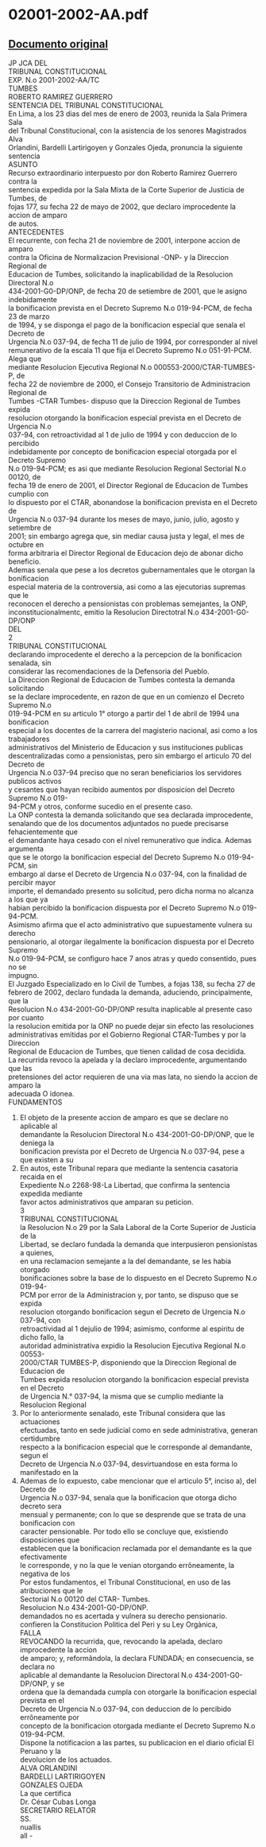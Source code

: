 
02001-2002-AA.pdf
=================
  
[Documento original](https://tc.gob.pe/jurisprudencia/2003/02001-2002-AA.pdf)  
---  
JP JCA DEL  
TRIBUNAL CONSTITUCIONAL  
EXP. N.o 2001-2002-AA/TC  
TUMBES  
ROBERTO RAMIREZ GUERRERO  
SENTENCIA DEL TRIBUNAL CONSTITUCIONAL  
En Lima, a los 23 dias del mes de enero de 2003, reunida la Sala Primera Sala  
del Tribunal Constitucional, con la asistencia de los senores Magistrados Alva  
Orlandini, Bardelli Lartirigoyen y Gonzales Ojeda, pronuncia la siguiente sentencia  
ASUNTO  
Recurso extraordinario interpuesto por don Roberto Ramirez Guerrero contra la  
sentencia expedida por la Sala Mixta de la Corte Superior de Justicia de Tumbes, de  
fojas 177, su fecha 22 de mayo de 2002, que declaro improcedente la accion de amparo  
de autos.  
ANTECEDENTES  
El recurrente, con fecha 21 de noviembre de 2001, interpone accion de amparo  
contra la Oficina de Normalizacion Previsional -ONP- y la Direccion Regional de  
Educacion de Tumbes, solicitando la inaplicabilidad de la Resolucion Directoral N.o  
434-2001-G0-DP/ONP, de fecha 20 de setiembre de 2001, que le asigno indebidamente  
la bonificacion prevista en el Decreto Supremo N.o 019-94-PCM, de fecha 23 de marzo  
de 1994, y se disponga el pago de la bonificacion especial que senala el Decreto de  
Urgencia N.o 037-94, de fecha 11 de julio de 1994, por corresponder al nivel  
remunerativo de la escala 11 que fija el Decreto Supremo N.o 051-91-PCM. Alega que  
mediante Resolucion Ejecutiva Regional N.o 000553-2000/CTAR-TUMBES-P, de  
fecha 22 de noviembre de 2000, el Consejo Transitorio de Administracion Regional de  
Tumbes -CTAR Tumbes- dispuso que la Direccion Regional de Tumbes expida  
resolucion otorgando la bonificacion especial prevista en el Decreto de Urgencia N.o  
037-94, con retroactividad al 1 de julio de 1994 y con deduccion de lo percibido  
indebidamente por concepto de bonificacion especial otorgada por el Decreto Supremo  
N.o 019-94-PCM; es asi que mediante Resolucion Regional Sectorial N.o 00120, de  
fecha 19 de enero de 2001, el Director Regional de Educacion de Tumbes cumplio con  
lo dispuesto por el CTAR, abonandose la bonificacion prevista en el Decreto de  
Urgencia N.o 037-94 durante los meses de mayo, junio, julio, agosto y setiembre de  
2001; sin embargo agrega que, sin mediar causa justa y legal, el mes de octubre en  
forma arbitraria el Director Regional de Educacion dejo de abonar dicho beneficio.  
Ademas senala que pese a los decretos gubernamentales que le otorgan la bonificacion  
especial materia de la controversia, asi como a las ejecutorias supremas que le  
reconocen el derecho a pensionistas con problemas semejantes, la ONP,  
inconstitucionalmentc, emitio la Resolucion Directotral N.o 434-2001-G0-DP/ONP  
DEL  
2  
TRIBUNAL CONSTITUCIONAL  
declarando improcedente el derecho a la percepcion de la bonificacion senalada, sin  
considerar las recomendaciones de la Defensoria del Pueblo.  
La Direccion Regional de Educacion de Tumbes contesta la demanda solicitando  
se la declare improcedente, en razon de que en un comienzo el Decreto Supremo N.o  
019-94-PCM en su articulo 1° otorgo a partir del 1 de abril de 1994 una bonificacion  
especial a los docentes de la carrera del magisterio nacional, asi como a los trabajadores  
administrativos del Ministerio de Educacion y sus instituciones publicas  
descentralizadas como a pensionistas, pero sin embargo el articulo 70 del Decreto de  
Urgencia N.o 037-94 preciso que no seran beneficiarios los servidores publicos activos  
y cesantes que hayan recibido aumentos por disposicion del Decreto Supremo N.o 019-  
94-PCM y otros, conforme sucedio en el presente caso.  
La ONP contesta la demanda solicitando que sea declarada improcedente,  
senalando que de los documentos adjuntados no puede precisarse fehacientemente que  
el demandante haya cesado con el nivel remunerativo que indica. Ademas argumenta  
que se le otorgo la bonificacion especial del Decreto Supremo N.o 019-94-PCM, sin  
embargo al darse el Decreto de Urgencia N.o 037-94, con la finalidad de percibir mayor  
importe, el demandado presento su solicitud, pero dicha norma no alcanza a los que ya  
habian percibido la bonificacion dispuesta por el Decreto Supremo N.o 019-94-PCM.  
Asimismo afirma que el acto administrativo que supuestamente vulnera su derecho  
pensionario, al otorgar ilegalmente la bonificacion dispuesta por el Decreto Supremo  
N.o 019-94-PCM, se configuro hace 7 anos atras y quedo consentido, pues no se  
impugno.  
El Juzgado Especializado en lo Civil de Tumbes, a fojas 138, su fecha 27 de  
febrero de 2002, declaro fundada la demanda, aduciendo, principalmente, que la  
Resolucion N.o 434-2001-G0-DP/ONP resulta inaplicable al presente caso por cuanto  
la resolucion emitida por la ONP no puede dejar sin efecto las resoluciones  
administrativas emitidas por el Gobierno Regional CTAR-Tumbes y por la Direccion  
Regional de Educacion de Tumbes, que tienen calidad de cosa decidida.  
La recurrida revoco la apelada y la declaro improcedente, argumentando que las  
pretensiones del actor requieren de una via mas lata, no siendo la accion de amparo la  
adecuada O idonea.  
FUNDAMENTOS  
1. El objeto de la presente accion de amparo es que se declare no aplicable al  
demandante la Resolucion Directoral N.o 434-2001-G0-DP/ONP, que le deniega la  
bonificacion prevista por el Decreto de Urgencia N.o 037-94, pese a que existen a su  
2. En autos, este Tribunal repara que mediante la sentencia casatoria recaida en el  
Expediente N.o 2268-98-La Libertad, que confirma la sentencia expedida mediante  
favor actos administrativos que amparan su peticion.  
3  
TRIBUNAL CONSTITUCIONAL  
la Resolucion N.o 29 por la Sala Laboral de la Corte Superior de Justicia de la  
Libertad, se declaro fundada la demanda que interpusieron pensionistas a quienes,  
en una reclamacion semejante a la del demandante, se les habia otorgado  
bonificaciones sobre la base de lo dispuesto en el Decreto Supremo N.o 019-94-  
PCM por error de la Administracion y, por tanto, se dispuso que se expida  
resolucion otorgando bonificacion segun el Decreto de Urgencia N.o 037-94, con  
retroactividad al 1 dejulio de 1994; asimismo, conforme al espiritu de dicho fallo, la  
autoridad administrativa expidio la Resolucion Ejecutiva Regional N.o 00553-  
2000/CTAR TUMBES-P, disponiendo que la Direccion Regional de Educacion de  
Tumbes expida resolucion otorgando la bonificacion especial prevista en el Decreto  
de Urgencia N.° 037-94, la misma que se cumplio mediante la Resolucion Regional  
3. Por lo anteriormente senalado, este Tribunal considera que las actuaciones  
efectuadas, tanto en sede judicial como en sede administrativa, generan certidumbre  
respecto a la bonificacion especial que le corresponde al demandante, segun el  
Decreto de Urgencia N.o 037-94, desvirtuandose en esta forma lo manifestado en la  
4. Ademas de lo expuesto, cabe mencionar que el articulo 5°, inciso a), del Decreto de  
Urgencia N.o 037-94, senala que la bonificacion que otorga dicho decreto sera  
mensual y permanente; con lo que se desprende que se trata de una bonificacion con  
caracter pensionable. Por todo ello se concluye que, existiendo disposiciones que  
establecen que la bonificacion reclamada por el demandante es la que efectivamente  
le corresponde, y no la que le venian otorgando errôneamente, la negativa de los  
Por estos fundamentos, el Tribunal Constitucional, en uso de las atribuciones que le  
Sectorial N.o 00120 del CTAR- Tumbes.  
Resolucion N.o 434-2001-G0-DP/ONP.  
demandados no es acertada y vulnera su derecho pensionario.  
confieren la Constitucion Politica del Peri y su Ley Orgànica,  
FALLA  
REVOCANDO la recurrida, que, revocando la apelada, declaro improcedente la accion  
de amparo; y, reformândola, la declara FUNDADA; en consecuencia, se declara no  
aplicable al demandante la Resolucion Directoral N.o 434-2001-G0-DP/ONP, y se  
ordena que la demandada cumpla con otorgarle la bonificacion especial prevista en el  
Decreto de Urgencia N.o 037-94, con deduccion de lo percibido errôneamente por  
concepto de la bonificacion otorgada mediante el Decreto Supremo N.o 019-94-PCM.  
Dispone la notificacion a las partes, su publicacion en el diario oficial El Peruano y la  
devolucion de los actuados.  
ALVA ORLANDINI  
BARDELLI LARTIRIGOYEN  
GONZALES OJEDA  
La que certifica  
Dr. César Cubas Longa  
SECRETARIO RELATOR  
SS.  
nuallis  
all -